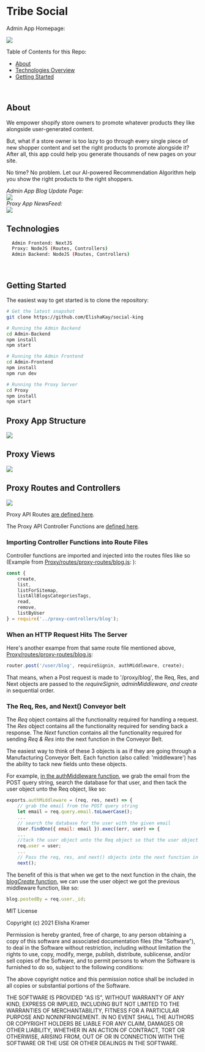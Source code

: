 
<h1>Tribe Social</h1>

Admin App Homepage:

<img src="Docs/homepage.JPG"/>

Table of Contents for this Repo:

- [About](#about)
- [Technologies Overview](#technologies)
- [Getting Started](#getting-started)

<br>


About
--------

We empower shopify store owners to promote whatever products they like alongside user-generated content.

But, what if a store owner is too lazy to go through every single piece of new shopper content and set the right products to promote alongside it? After all, this app could help you generate thousands of new pages on your site. 

No time? No problem. Let our AI-powered Recommendation Algorithm help you show the right products to the right shoppers.

<em>Admin App Blog Update Page:</em>
<br>
<img src="Docs/BlogUpdatePage.png"/>
<br>
<em>Proxy App NewsFeed:</em>
<br>
<img src="Docs/newsfeed.JPG"/>


Technologies
--------
```bash
  Admin Frontend: NextJS 
  Proxy: NodeJS (Routes, Controllers)
  Admin Backend: NodeJS (Routes, Controllers)
```

<br>


Getting Started
---------------

The easiest way to get started is to clone the repository:

```bash
# Get the latest snapshot
git clone https://github.com/ElishaKay/social-king

# Running the Admin Backend
cd Admin-Backend
npm install
npm start

# Running the Admin Frontend
cd Admin-Frontend
npm install
npm run dev

# Running the Proxy Server
cd Proxy
npm install
npm start
```

<h2>Proxy App Structure</h2>

<img src="Docs/proxy-structure.png">


<h2>Proxy Views</h2>

<img src="Docs/proxy-views.png">


<h2>Proxy Routes and Controllers</h2>

<img src="Docs/routes-and-controllers-naming-convention.png">

<br/>

Proxy API Routes <a href='https://github.com/ElishaKay/tribe-squared/tree/master/Proxy/routes/proxy-routes'>are defined here</a>.

The Proxy API Controller Functions are <a href='https://github.com/ElishaKay/tribe-squared/tree/master/Proxy/routes/proxy-controllers'>defined here</a>.

<h3>Importing Controller Functions into Route Files</h3>

Controller functions are imported and injected into the routes files like so (Example from <a href='https://github.com/ElishaKay/tribe-squared/blob/master/Proxy/routes/proxy-routes/blog.js'>Proxy/routes/proxy-routes/blog.js</a>:
):

```javascript
const {
    create,
    list,
    listForSitemap,
    listAllBlogsCategoriesTags,
    read,
    remove,
    listByUser
} = require('../proxy-controllers/blog');
```

<h3>When an HTTP Request Hits The Server</h3>

Here's another exampe from that same route file mentioned above, <a href='https://github.com/ElishaKay/tribe-squared/blob/master/Proxy/routes/proxy-routes/blog.js'>Proxy/routes/proxy-routes/blog.js</a>:

```javascript
router.post('/user/blog', requireSignin, authMiddleware, create);
```

That means, when a Post request is made to '/proxy/blog', the Req, Res, and Next objects are passed to the <em>requireSignin, adminMiddleware, and create</em> in sequential order.

<h3>The Req, Res, and Next() Conveyor belt</h3>

The <em>Req</em> object contains all the functionality required for handling a request.
The <em>Res</em> object contains all the functionality required for sending back a response.
The <em>Next</em> function contains all the functionality required for sending <em>Req & Res</em> into the next function in the Conveyor Belt.

The easiest way to think of these 3 objects is as if they are going through a Manufacturing Conveyor Belt. Each function (also called: 'middleware') has the ability to tack new fields unto these objects.

For example, <a href='https://github.com/ElishaKay/tribe-squared/blob/master/Proxy/routes/proxy-controllers/auth.js'>in the authMiddleware function</a>, we grab the email from the POST query string, search the database for that user, and then tack the user object unto the Req object, like so:

```javascript
exports.authMiddleware = (req, res, next) => {
    // grab the email from the POST query string
    let email = req.query.email.toLowerCase();
    ... 
    // search the database for the user with the given email
    User.findOne({ email: email }).exec((err, user) => {
    ...
    //tack the user object unto the Req object so that the user object can be accessed by the next middleware functions down the chain 
    req.user = user;
    ...
    // Pass the req, res, and next() objects into the next function in the chain
    next();
```

The benefit of this is that when we get to the next function in the chain, the <a href='https://github.com/ElishaKay/tribe-squared/blob/master/Proxy/routes/proxy-controllers/blog.js'>blog<em>Create</em> function</a>, we can use the user object we got the previous middleware function, like so:

```javascript
blog.postedBy = req.user._id;
```


MIT License

Copyright (c) 2021 Elisha Kramer

Permission is hereby granted, free of charge, to any person obtaining a copy
of this software and associated documentation files (the "Software"), to deal
in the Software without restriction, including without limitation the rights
to use, copy, modify, merge, publish, distribute, sublicense, and/or sell
copies of the Software, and to permit persons to whom the Software is
furnished to do so, subject to the following conditions:

The above copyright notice and this permission notice shall be included in all
copies or substantial portions of the Software.

THE SOFTWARE IS PROVIDED "AS IS", WITHOUT WARRANTY OF ANY KIND, EXPRESS OR
IMPLIED, INCLUDING BUT NOT LIMITED TO THE WARRANTIES OF MERCHANTABILITY,
FITNESS FOR A PARTICULAR PURPOSE AND NONINFRINGEMENT. IN NO EVENT SHALL THE
AUTHORS OR COPYRIGHT HOLDERS BE LIABLE FOR ANY CLAIM, DAMAGES OR OTHER
LIABILITY, WHETHER IN AN ACTION OF CONTRACT, TORT OR OTHERWISE, ARISING FROM,
OUT OF OR IN CONNECTION WITH THE SOFTWARE OR THE USE OR OTHER DEALINGS IN THE
SOFTWARE.
